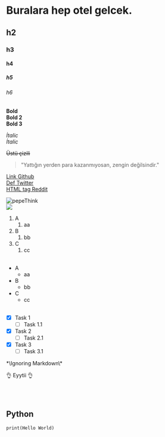 <!-- Headers -->
# Buralara hep otel gelcek.
## h2
### h3
#### h4
##### h5
###### h6

<!-- Bold -->
**Bold** <br>
__Bold 2__<br>
<b>Bold 3</b>

<!-- İtalic -->
*İtalic* <br>
_İtalic_

<!-- StireThrough -->
~~Üstü çizili~~

<!-- Quoting -->
>"Yattığın yerden para kazanmıyosan, zengin değilsindir."

<!-- Links -->
[Link Github](https://github.com/eyytii) <br>
[Def Twitter][Def-Twitter] <br>
<a href="https://www.reddit.com/user/EyyTii2314">HTML tag Reddit</a>

<!-- Image -->
![pepeThink][pepe] <br>
<img src="https://cdn.discordapp.com/emojis/606239159522426922.webp?size=96&quality=lossless">

<!-- Lists -->
1. A
    1. aa
2. B
    1. bb
3. C
    1. cc
<br><br>
* A
    * aa
* B
    * bb
* C
    * cc
<br><br>
- [x] Task 1
    - [ ] Task 1.1
- [x] Task 2
    - [ ] Task 2.1
- [x] Task 3
    - [ ] Task 3.1

<!-- Ignoring Markdown -->
\*\Ignoring Markdown\\*

<!-- Emoji -->
:ok_hand: Eyytii :ok_hand:

<!-- Code block -->
<br><br>

## Python

    print(Hello World)































<!-- Def -->
[Def-Twitter]: https://twitter.com/LuWe_exe
[pepe]: https://cdn.discordapp.com/emojis/606239159522426922.webp?size=96&quality=lossless